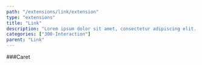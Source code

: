 ```yaml
---
path: "/extensions/link/extension"
type: "extensions"
title: "Link"
description: "Lorem ipsum dolor sit amet, consectetur adipiscing elit. Nunc tempus laoreet leo sit amet iaculis."
categories: ["300-Interaction"]
parent: "Link"
---
```


###Caret

<demo>
  <demovanilla src="demos/inline/extensions/link/caret">
  </demovanilla>
</demo>
